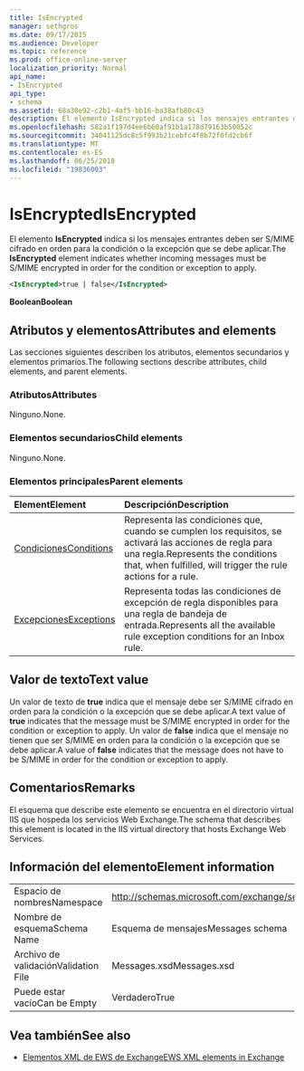 ```yaml
---
title: IsEncrypted
manager: sethgros
ms.date: 09/17/2015
ms.audience: Developer
ms.topic: reference
ms.prod: office-online-server
localization_priority: Normal
api_name:
- IsEncrypted
api_type:
- schema
ms.assetid: 68a30e92-c2b1-4af5-bb16-ba38afb80c43
description: El elemento IsEncrypted indica si los mensajes entrantes deben ser S/MIME cifrado en orden para la condición o la excepción que se debe aplicar.
ms.openlocfilehash: 582a1f197d4ee6b60af91b1a178d79163b50052c
ms.sourcegitcommit: 34041125dc8c5f993b21cebfc4f8b72f0fd2cb6f
ms.translationtype: MT
ms.contentlocale: es-ES
ms.lasthandoff: 06/25/2018
ms.locfileid: "19836003"
---
```

# <a name="isencrypted"></a><span data-ttu-id="368a4-103">IsEncrypted</span><span class="sxs-lookup"><span data-stu-id="368a4-103">IsEncrypted</span></span>

<span data-ttu-id="368a4-104">El elemento **IsEncrypted** indica si los mensajes entrantes deben ser S/MIME cifrado en orden para la condición o la excepción que se debe aplicar.</span><span class="sxs-lookup"><span data-stu-id="368a4-104">The **IsEncrypted** element indicates whether incoming messages must be S/MIME encrypted in order for the condition or exception to apply.</span></span> 
  
```XML
<IsEncrypted>true | false</IsEncrypted>
```

 <span data-ttu-id="368a4-105">**Boolean**</span><span class="sxs-lookup"><span data-stu-id="368a4-105">**Boolean**</span></span>
## <a name="attributes-and-elements"></a><span data-ttu-id="368a4-106">Atributos y elementos</span><span class="sxs-lookup"><span data-stu-id="368a4-106">Attributes and elements</span></span>

<span data-ttu-id="368a4-107">Las secciones siguientes describen los atributos, elementos secundarios y elementos primarios.</span><span class="sxs-lookup"><span data-stu-id="368a4-107">The following sections describe attributes, child elements, and parent elements.</span></span>
  
### <a name="attributes"></a><span data-ttu-id="368a4-108">Atributos</span><span class="sxs-lookup"><span data-stu-id="368a4-108">Attributes</span></span>

<span data-ttu-id="368a4-109">Ninguno.</span><span class="sxs-lookup"><span data-stu-id="368a4-109">None.</span></span>
  
### <a name="child-elements"></a><span data-ttu-id="368a4-110">Elementos secundarios</span><span class="sxs-lookup"><span data-stu-id="368a4-110">Child elements</span></span>

<span data-ttu-id="368a4-111">Ninguno.</span><span class="sxs-lookup"><span data-stu-id="368a4-111">None.</span></span>
  
### <a name="parent-elements"></a><span data-ttu-id="368a4-112">Elementos principales</span><span class="sxs-lookup"><span data-stu-id="368a4-112">Parent elements</span></span>

|<span data-ttu-id="368a4-113">**Element**</span><span class="sxs-lookup"><span data-stu-id="368a4-113">**Element**</span></span>|<span data-ttu-id="368a4-114">**Descripción**</span><span class="sxs-lookup"><span data-stu-id="368a4-114">**Description**</span></span>|
|:-----|:-----|
|[<span data-ttu-id="368a4-115">Condiciones</span><span class="sxs-lookup"><span data-stu-id="368a4-115">Conditions</span></span>](conditions.md) <br/> |<span data-ttu-id="368a4-116">Representa las condiciones que, cuando se cumplen los requisitos, se activará las acciones de regla para una regla.</span><span class="sxs-lookup"><span data-stu-id="368a4-116">Represents the conditions that, when fulfilled, will trigger the rule actions for a rule.</span></span>  <br/> |
|[<span data-ttu-id="368a4-117">Excepciones</span><span class="sxs-lookup"><span data-stu-id="368a4-117">Exceptions</span></span>](exceptions.md) <br/> |<span data-ttu-id="368a4-118">Representa todas las condiciones de excepción de regla disponibles para una regla de bandeja de entrada.</span><span class="sxs-lookup"><span data-stu-id="368a4-118">Represents all the available rule exception conditions for an Inbox rule.</span></span>  <br/> |
   
## <a name="text-value"></a><span data-ttu-id="368a4-119">Valor de texto</span><span class="sxs-lookup"><span data-stu-id="368a4-119">Text value</span></span>

<span data-ttu-id="368a4-120">Un valor de texto de **true** indica que el mensaje debe ser S/MIME cifrado en orden para la condición o la excepción que se debe aplicar.</span><span class="sxs-lookup"><span data-stu-id="368a4-120">A text value of **true** indicates that the message must be S/MIME encrypted in order for the condition or exception to apply.</span></span> <span data-ttu-id="368a4-121">Un valor de **false** indica que el mensaje no tienen que ser S/MIME en orden para la condición o la excepción que se debe aplicar.</span><span class="sxs-lookup"><span data-stu-id="368a4-121">A value of **false** indicates that the message does not have to be S/MIME in order for the condition or exception to apply.</span></span> 
  
## <a name="remarks"></a><span data-ttu-id="368a4-122">Comentarios</span><span class="sxs-lookup"><span data-stu-id="368a4-122">Remarks</span></span>

<span data-ttu-id="368a4-123">El esquema que describe este elemento se encuentra en el directorio virtual IIS que hospeda los servicios Web Exchange.</span><span class="sxs-lookup"><span data-stu-id="368a4-123">The schema that describes this element is located in the IIS virtual directory that hosts Exchange Web Services.</span></span>
  
## <a name="element-information"></a><span data-ttu-id="368a4-124">Información del elemento</span><span class="sxs-lookup"><span data-stu-id="368a4-124">Element information</span></span>

|||
|:-----|:-----|
|<span data-ttu-id="368a4-125">Espacio de nombres</span><span class="sxs-lookup"><span data-stu-id="368a4-125">Namespace</span></span>  <br/> |http://schemas.microsoft.com/exchange/services/2006/messages  <br/> |
|<span data-ttu-id="368a4-126">Nombre de esquema</span><span class="sxs-lookup"><span data-stu-id="368a4-126">Schema Name</span></span>  <br/> |<span data-ttu-id="368a4-127">Esquema de mensajes</span><span class="sxs-lookup"><span data-stu-id="368a4-127">Messages schema</span></span>  <br/> |
|<span data-ttu-id="368a4-128">Archivo de validación</span><span class="sxs-lookup"><span data-stu-id="368a4-128">Validation File</span></span>  <br/> |<span data-ttu-id="368a4-129">Messages.xsd</span><span class="sxs-lookup"><span data-stu-id="368a4-129">Messages.xsd</span></span>  <br/> |
|<span data-ttu-id="368a4-130">Puede estar vacío</span><span class="sxs-lookup"><span data-stu-id="368a4-130">Can be Empty</span></span>  <br/> |<span data-ttu-id="368a4-131">Verdadero</span><span class="sxs-lookup"><span data-stu-id="368a4-131">True</span></span>  <br/> |
   
## <a name="see-also"></a><span data-ttu-id="368a4-132">Vea también</span><span class="sxs-lookup"><span data-stu-id="368a4-132">See also</span></span>



- [<span data-ttu-id="368a4-133">Elementos XML de EWS de Exchange</span><span class="sxs-lookup"><span data-stu-id="368a4-133">EWS XML elements in Exchange</span></span>](ews-xml-elements-in-exchange.md)

